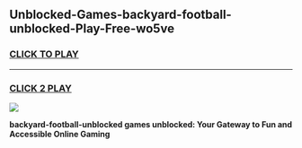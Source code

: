 
## Unblocked-Games-backyard-football-unblocked-Play-Free-wo5ve
<h3>
<a href="https://premium76.site?title=backyard-football-unblocked&ref=10A">CLICK TO PLAY</a></h3>
<hr>

<h3>
<a href="https://premium76.site?title=backyard-football-unblocked&ref=10A">CLICK 2 PLAY</a>
  
</h3>

<a href="https://premium76.site?title=backyard-football-unblocked&ref=10A"><img src="https://clearcache.store/games.png"></a>


**backyard-football-unblocked games unblocked: Your Gateway to Fun and Accessible Online Gaming**
